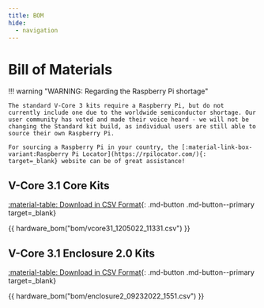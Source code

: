 ```yaml
---
title: BOM
hide:
  - navigation
---
```


# Bill of Materials

!!! warning "WARNING: Regarding the Raspberry Pi shortage"

    The standard V-Core 3 kits require a Raspberry Pi, but do not currently include one due to the worldwide semiconductor shortage. Our user community has voted and made their voice heard - we will not be changing the Standard kit build, as individual users are still able to source their own Raspberry Pi. 
    
    For sourcing a Raspberry Pi in your country, the [:material-link-box-variant:Raspberry Pi Locator](https://rpilocator.com/){: target=_blank} website can be of great assistance!

## V-Core 3.1 Core Kits

[:material-table: Download in CSV Format](https://github.com/Rat-Rig/V-core-3/blob/main/docs/src/bom/vcore31_1205022_11331.csv){: .md-button .md-button--primary target=_blank}

{{ hardware_bom("bom/vcore31_1205022_11331.csv") }}

## V-Core 3.1 Enclosure 2.0 Kits

[:material-table: Download in CSV Format](https://github.com/Rat-Rig/V-core-3/blob/main/docs/src/bom/enclosure2_09232022_1551.csv){: .md-button .md-button--primary target=_blank}

{{ hardware_bom("bom/enclosure2_09232022_1551.csv") }}
